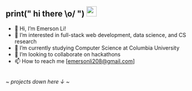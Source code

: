 ## print(" hi there \\o/ ") <img src="https://user-images.githubusercontent.com/5679180/79618120-0daffb80-80be-11ea-819e-d2b0fa904d07.gif" width="27px">
- 👋 Hi, I’m Emerson Li!
- 👀 I’m interested in full-stack web development, data science, and CS research
- 🌱 I’m currently studying Computer Science at Columbia University
- 💞️ I’m looking to collaborate on hackathons
- 📫 How to reach me [emersonli208@gmail.com]
<br>
<em> ~ projects down here ↓ ~
<!---
emersonli20/emersonli20 is a ✨ special ✨ repository because its `README.md` (this file) appears on your GitHub profile.
You can click the Preview link to take a look at your changes.
--->

